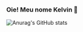 ### Oie! Meu nome Kelvin 👋
![Anurag's GitHub stats](https://github-readme-stats.vercel.app/apiDilliKel=anuraghazra&count_private=true)
<!--



## Tenho 20 anos
Estudo Ciência da Computação, Estou no 5º Semestre!
Atuamente trabalho no TI do CREA-RR como Suporte técnico.
Tenho medo de altura, mas com um pouco de esforço eu chego mais alto.

**DilliKel/DilliKel** is a ✨ _special_ ✨ repository because its `README.md` (this file) appears on your GitHub profile.


- 🔭 I’m currently working on ...
- 🌱 I’m currently learning ...
- 👯 I’m looking to collaborate on ...
- 🤔 I’m looking for help with ...
- 💬 Ask me about ...
- 📫 How to reach me: ...
- 😄 Pronouns: ...
- ⚡ Fun fact: ...
-->
